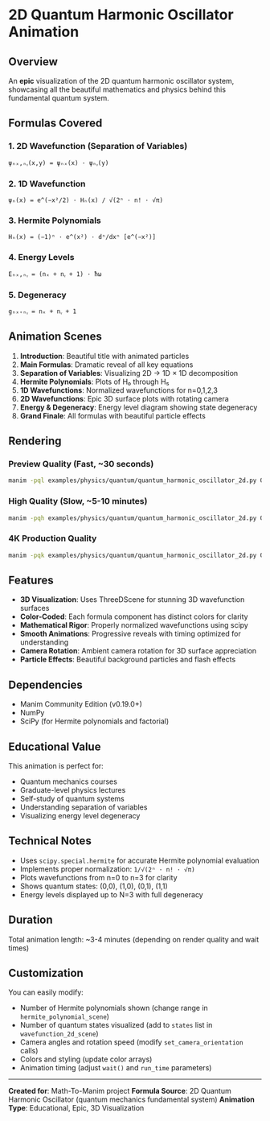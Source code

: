 # 2D Quantum Harmonic Oscillator Animation

## Overview
An **epic** visualization of the 2D quantum harmonic oscillator system, showcasing all the beautiful mathematics and physics behind this fundamental quantum system.

## Formulas Covered

### 1. 2D Wavefunction (Separation of Variables)
```
ψₙₓ,ₙᵧ(x,y) = ψₙₓ(x) · ψₙᵧ(y)
```

### 2. 1D Wavefunction
```
ψₙ(x) = e^(−x²/2) · Hₙ(x) / √(2ⁿ · n! · √π)
```

### 3. Hermite Polynomials
```
Hₙ(x) = (−1)ⁿ · e^(x²) · dⁿ/dxⁿ [e^(−x²)]
```

### 4. Energy Levels
```
Eₙₓ,ₙᵧ = (nₓ + nᵧ + 1) · ħω
```

### 5. Degeneracy
```
gₙₓ₊ₙᵧ = nₓ + nᵧ + 1
```

## Animation Scenes

1. **Introduction**: Beautiful title with animated particles
2. **Main Formulas**: Dramatic reveal of all key equations
3. **Separation of Variables**: Visualizing 2D → 1D × 1D decomposition
4. **Hermite Polynomials**: Plots of H₀ through H₅
5. **1D Wavefunctions**: Normalized wavefunctions for n=0,1,2,3
6. **2D Wavefunctions**: Epic 3D surface plots with rotating camera
7. **Energy & Degeneracy**: Energy level diagram showing state degeneracy
8. **Grand Finale**: All formulas with beautiful particle effects

## Rendering

### Preview Quality (Fast, ~30 seconds)
```bash
manim -pql examples/physics/quantum/quantum_harmonic_oscillator_2d.py QuantumHarmonicOscillator2D
```

### High Quality (Slow, ~5-10 minutes)
```bash
manim -pqh examples/physics/quantum/quantum_harmonic_oscillator_2d.py QuantumHarmonicOscillator2D
```

### 4K Production Quality
```bash
manim -pqk examples/physics/quantum/quantum_harmonic_oscillator_2d.py QuantumHarmonicOscillator2D
```

## Features

- **3D Visualization**: Uses ThreeDScene for stunning 3D wavefunction surfaces
- **Color-Coded**: Each formula component has distinct colors for clarity
- **Mathematical Rigor**: Properly normalized wavefunctions using scipy
- **Smooth Animations**: Progressive reveals with timing optimized for understanding
- **Camera Rotation**: Ambient camera rotation for 3D surface appreciation
- **Particle Effects**: Beautiful background particles and flash effects

## Dependencies

- Manim Community Edition (v0.19.0+)
- NumPy
- SciPy (for Hermite polynomials and factorial)

## Educational Value

This animation is perfect for:
- Quantum mechanics courses
- Graduate-level physics lectures
- Self-study of quantum systems
- Understanding separation of variables
- Visualizing energy level degeneracy

## Technical Notes

- Uses `scipy.special.hermite` for accurate Hermite polynomial evaluation
- Implements proper normalization: `1/√(2ⁿ · n! · √π)`
- Plots wavefunctions from n=0 to n=3 for clarity
- Shows quantum states: (0,0), (1,0), (0,1), (1,1)
- Energy levels displayed up to N=3 with full degeneracy

## Duration

Total animation length: ~3-4 minutes (depending on render quality and wait times)

## Customization

You can easily modify:
- Number of Hermite polynomials shown (change range in `hermite_polynomial_scene`)
- Number of quantum states visualized (add to `states` list in `wavefunction_2d_scene`)
- Camera angles and rotation speed (modify `set_camera_orientation` calls)
- Colors and styling (update color arrays)
- Animation timing (adjust `wait()` and `run_time` parameters)

---

**Created for**: Math-To-Manim project
**Formula Source**: 2D Quantum Harmonic Oscillator (quantum mechanics fundamental system)
**Animation Type**: Educational, Epic, 3D Visualization
